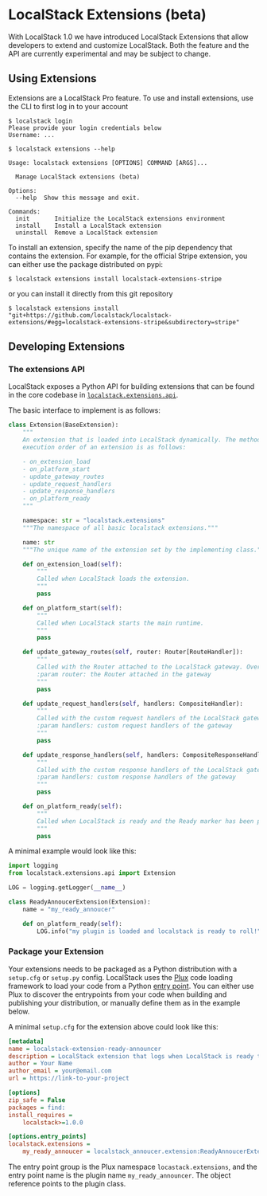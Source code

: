 # LocalStack Extensions (beta)

With LocalStack 1.0 we have introduced LocalStack Extensions that allow
developers to extend and customize LocalStack. Both the feature and the API
are currently experimental and may be subject to change.

## Using Extensions

Extensions are a LocalStack Pro feature.
To use and install extensions, use the CLI to first log in to your account

```console
$ localstack login
Please provide your login credentials below
Username: ...
```

```console
$ localstack extensions --help

Usage: localstack extensions [OPTIONS] COMMAND [ARGS]...

  Manage LocalStack extensions (beta)

Options:
  --help  Show this message and exit.

Commands:
  init       Initialize the LocalStack extensions environment
  install    Install a LocalStack extension
  uninstall  Remove a LocalStack extension
```

To install an extension, specify the name of the pip dependency that contains
the extension. For example, for the official Stripe extension, you can either
use the package distributed on pypi:

```console
$ localstack extensions install localstack-extensions-stripe
```

or you can install it directly from this git repository

```console
$ localstack extensions install "git+https://github.com/localstack/localstack-extensions/#egg=localstack-extensions-stripe&subdirectory=stripe"
```

## Developing Extensions

### The extensions API

LocalStack exposes a Python API for building extensions that can be found in
the core codebase in
[`localstack.extensions.api`](https://github.com/localstack/localstack/tree/master/localstack/extensions/api).

The basic interface to implement is as follows:

```python
class Extension(BaseExtension):
    """
    An extension that is loaded into LocalStack dynamically. The method
    execution order of an extension is as follows:

    - on_extension_load
    - on_platform_start
    - update_gateway_routes
    - update_request_handlers
    - update_response_handlers
    - on_platform_ready
    """

    namespace: str = "localstack.extensions"
    """The namespace of all basic localstack extensions."""

    name: str
    """The unique name of the extension set by the implementing class."""

    def on_extension_load(self):
        """
        Called when LocalStack loads the extension.
        """
        pass

    def on_platform_start(self):
        """
        Called when LocalStack starts the main runtime.
        """
        pass

    def update_gateway_routes(self, router: Router[RouteHandler]):
        """
        Called with the Router attached to the LocalStack gateway. Overwrite this to add or update routes.
        :param router: the Router attached in the gateway
        """
        pass

    def update_request_handlers(self, handlers: CompositeHandler):
        """
        Called with the custom request handlers of the LocalStack gateway. Overwrite this to add or update handlers.
        :param handlers: custom request handlers of the gateway
        """
        pass

    def update_response_handlers(self, handlers: CompositeResponseHandler):
        """
        Called with the custom response handlers of the LocalStack gateway. Overwrite this to add or update handlers.
        :param handlers: custom response handlers of the gateway
        """
        pass

    def on_platform_ready(self):
        """
        Called when LocalStack is ready and the Ready marker has been printed.
        """
        pass
```

A minimal example would look like this:

```python
import logging
from localstack.extensions.api import Extension

LOG = logging.getLogger(__name__)

class ReadyAnnoucerExtension(Extension):
    name = "my_ready_annoucer"

    def on_platform_ready(self):
    	LOG.info("my plugin is loaded and localstack is ready to roll!")
```

### Package your Extension

Your extensions needs to be packaged as a Python distribution with a
`setup.cfg` or `setup.py` config. LocalStack uses the
[Plux](https://github.com/localstack/plux) code loading framework to load your
code from a Python [entry point](https://packaging.python.org/en/latest/specifications/entry-points/).
You can either use Plux to discover the entrypoints from your code when
building and publishing your distribution, or manually define them as in the
example below.

A minimal `setup.cfg` for the extension above could look like this:

```ini
[metadata]
name = localstack-extension-ready-announcer
description = LocalStack extension that logs when LocalStack is ready to receive requests
author = Your Name
author_email = your@email.com
url = https://link-to-your-project

[options]
zip_safe = False
packages = find:
install_requires =
    localstack>=1.0.0

[options.entry_points]
localstack.extensions =
    my_ready_annoucer = localstack_annoucer.extension:ReadyAnnoucerExtension
```

The entry point group is the Plux namespace `locastack.extensions`, and the
entry point name is the plugin name `my_ready_announcer`. The object
reference points to the plugin class.
